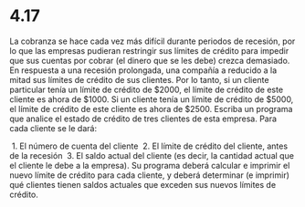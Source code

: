 # 4.17

La cobranza se hace cada vez más difícil durante periodos de recesión, por lo que las empresas pudieran restringir sus límites de crédito para impedir que sus cuentas por cobrar (el dinero que se les debe) crezca demasiado. En respuesta a una recesión prolongada, una compañía a reducido a la mitad sus límites de crédito de sus clientes. Por lo tanto, si un cliente particular tenía un límite de crédito de $2000, el límite de crédito de este cliente es ahora de $1000. Si un cliente tenía un límite de crédito de $5000, el límite de crédito de este cliente es ahora de $2500. Escriba un programa que analice el estado de crédito de tres clientes de esta empresa. Para cada cliente se le dará:

​		1. El número de cuenta del cliente
​		2. El límite de crédito del cliente, antes de la recesión
​		3. El saldo actual del cliente (es decir, la cantidad actual que el cliente le debe a la empresa).
Su programa deberá calcular e imprimir el nuevo límite de crédito para cada 	cliente, y deberá determinar (e imprimir) qué clientes tienen saldos actuales que exceden sus nuevos límites de crédito.
